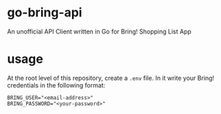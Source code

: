# go-bring-api
An unofficial API Client written in Go for Bring! Shopping List App

# usage 
At the root level of this repository, create a `.env` file. In it write your Bring! credentials in the following format:
```
BRING_USER="<email-address>"
BRING_PASSWORD="<your-password>"
```